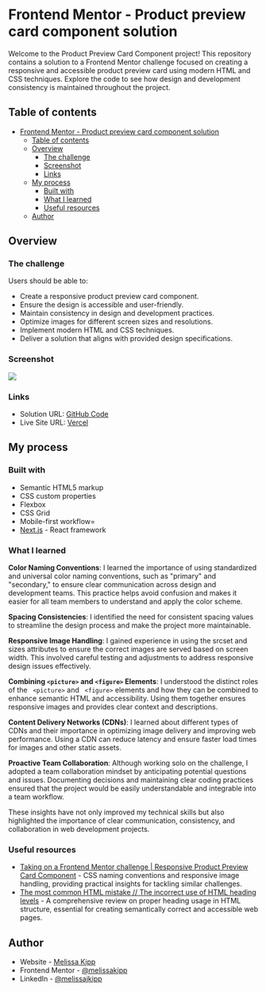# Frontend Mentor - Product preview card component solution

Welcome to the Product Preview Card Component project! This repository contains a solution to a Frontend Mentor challenge focused on creating a responsive and accessible product preview card using modern HTML and CSS techniques. Explore the code to see how design and development consistency is maintained throughout the project.

## Table of contents

- [Frontend Mentor - Product preview card component solution](#frontend-mentor---product-preview-card-component-solution)
  - [Table of contents](#table-of-contents)
  - [Overview](#overview)
    - [The challenge](#the-challenge)
    - [Screenshot](#screenshot)
    - [Links](#links)
  - [My process](#my-process)
    - [Built with](#built-with)
    - [What I learned](#what-i-learned)
    - [Useful resources](#useful-resources)
  - [Author](#author)

## Overview

### The challenge

Users should be able to:
- Create a responsive product preview card component.
- Ensure the design is accessible and user-friendly.
- Maintain consistency in design and development practices.
- Optimize images for different screen sizes and resolutions.
- Implement modern HTML and CSS techniques.
- Deliver a solution that aligns with provided design specifications.

### Screenshot

![](./images/screenshot_desktop-solution.png)

### Links

- Solution URL: [GitHub Code](https://github.com/melissakipp/frontend-mentor-projects/edit/main/app/product-preview-card)
- Live Site URL: [Vercel](https://frontend-mentor-projects-rho.vercel.app/product-preview-card)

## My process

### Built with

- Semantic HTML5 markup
- CSS custom properties
- Flexbox
- CSS Grid
- Mobile-first workflow=
- [Next.js](https://nextjs.org/) - React framework

### What I learned

**Color Naming Conventions**: I learned the importance of using standardized and universal color naming conventions, such as "primary" and "secondary," to ensure clear communication across design and development teams. This practice helps avoid confusion and makes it easier for all team members to understand and apply the color scheme.

**Spacing Consistencies**: I identified the need for consistent spacing values to streamline the design process and make the project more maintainable.

**Responsive Image Handling**: I gained experience in using the srcset and sizes attributes to ensure the correct images are served based on screen width. This involved careful testing and adjustments to address responsive design issues effectively.

**Combining ```<picture>``` and ```<figure>``` Elements**: I understood the distinct roles of the ``` <picture>```  and ``` <figure>```  elements and how they can be combined to enhance semantic HTML and accessibility. Using them together ensures responsive images and provides clear context and descriptions.

**Content Delivery Networks (CDNs)**: I learned about different types of CDNs and their importance in optimizing image delivery and improving web performance. Using a CDN can reduce latency and ensure faster load times for images and other static assets.

**Proactive Team Collaboration**: Although working solo on the challenge, I adopted a team collaboration mindset by anticipating potential questions and issues. Documenting decisions and maintaining clear coding practices ensured that the project would be easily understandable and integrable into a team workflow.

These insights have not only improved my technical skills but also highlighted the importance of clear communication, consistency, and collaboration in web development projects.

### Useful resources

- [Taking on a Frontend Mentor challenge | Responsive Product Preview Card Component](https://www.youtube.com/watch?v=B2WL6KkqhLQ) - CSS naming conventions and responsive image handling, providing practical insights for tackling similar challenges.
- [The most common HTML mistake // The incorrect use of HTML heading levels](https://www.youtube.com/watch?v=NexL5_Vdoq8&t=0s) - A comprehensive review on proper heading usage in HTML structure, essential for creating semantically correct and accessible web pages.

## Author

- Website - [Melissa Kipp](https://www.melissajkipp.com)
- Frontend Mentor - [@melissakipp](https://www.frontendmentor.io/profile/melissakipp)
- LinkedIn - [@melissajkipp](https://www.linkedin.com/in/melissajkipp/)
